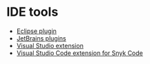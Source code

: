 # IDE tools

* [Eclipse plugin](eclipse-plugin.md)
* [JetBrains plugins](jetbrains-plugins.md)
* [Visual Studio extension](visual-studio-extension.md)
* [Visual Studio Code extension for Snyk Code](visual-studio-code-extension-for-snyk-code.md)



